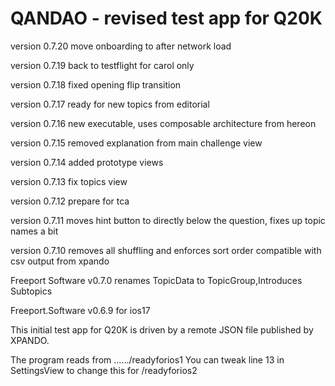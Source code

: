 #  QANDAO - revised test app for Q20K

version 0.7.20 move onboarding to after network load

version 0.7.19 back to testflight for carol only

version 0.7.18 fixed opening flip transition

version 0.7.17 ready for new topics from editorial 

version 0.7.16 new executable, uses composable architecture from hereon

version 0.7.15 removed explanation from main challenge view

version 0.7.14 added prototype views

version 0.7.13 fix topics view

version 0.7.12 prepare for tca

version 0.7.11 moves hint button to directly below the question, fixes up topic names a bit

version 0.7.10 removes all shuffling and enforces sort order compatible with csv output from xpando

Freeport Software v0.7.0 renames TopicData to TopicGroup,Introduces Subtopics

Freeport.Software v0.6.9 for ios17

This initial test app for Q20K is driven by a remote JSON file published by XPANDO.

The program reads from ....../readyforios1
You can tweak line 13 in SettingsView to change this for /readyforios2





